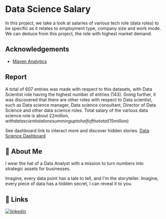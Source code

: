 
# Data Science Salary

In this project, we take a look at salaries of various tech role (data roles) to be specific as it relates to employment type, company size and work mode.
We can deduce from this project, the role with highest market demand.


## Acknowledgements

 - [Maven Analytics](https://mavenanalytics.io/)
 

## Report

A total of 607 entries was made with respect to this datasets, with Data Scientist role having the highest number of entries (143).
Going further, it was discovered that there are other roles with respect to Data scientist, such as Data science manager, Data science consultant, Director of Data Science and other data science roles.
Total salary of the various data science role is about $22million, with data scientist alone summing up to half of the total ($15million)

See dashboard link to interact more and discover hidden stories.
[Data Science Dashboard](https://app.powerbi.com/view?r=eyJrIjoiMTNhMTY3NTEtMTJlZS00N2VmLTg1OWItMzlkNmVkMzBjODRmIiwidCI6IjA1MmE5NDA1LTY0MTItNGUyNy1hZTBjLWRiMTZhY2E1ZGViZCJ9)




## 🚀 About Me
I wear the hat of a Data Analyst with a mission to turn numbers into strategic assets for businesses.

Imagine, every data point has a tale to tell, and I'm the storyteller. Imagine, every piece of data has a hidden secret, I can reveal it to you.


## 🔗 Links
[![linkedin](https://img.shields.io/badge/linkedin-0A66C2?style=for-the-badge&logo=linkedin&logoColor=white)](https://www.linkedin.com/in/charles-onyebuchi/)

